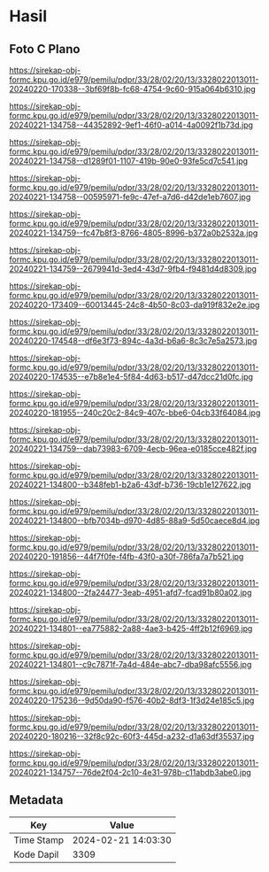 # Hasil

## Foto C Plano

https://sirekap-obj-formc.kpu.go.id/e979/pemilu/pdpr/33/28/02/20/13/3328022013011-20240220-170338--3bf69f8b-fc68-4754-9c60-915a064b6310.jpg

https://sirekap-obj-formc.kpu.go.id/e979/pemilu/pdpr/33/28/02/20/13/3328022013011-20240221-134758--44352892-9ef1-46f0-a014-4a0092f1b73d.jpg

https://sirekap-obj-formc.kpu.go.id/e979/pemilu/pdpr/33/28/02/20/13/3328022013011-20240221-134758--d1289f01-1107-419b-90e0-93fe5cd7c541.jpg

https://sirekap-obj-formc.kpu.go.id/e979/pemilu/pdpr/33/28/02/20/13/3328022013011-20240221-134758--00595971-fe9c-47ef-a7d6-d42de1eb7607.jpg

https://sirekap-obj-formc.kpu.go.id/e979/pemilu/pdpr/33/28/02/20/13/3328022013011-20240221-134759--fc47b8f3-8766-4805-8996-b372a0b2532a.jpg

https://sirekap-obj-formc.kpu.go.id/e979/pemilu/pdpr/33/28/02/20/13/3328022013011-20240221-134759--2679941d-3ed4-43d7-9fb4-f9481d4d8309.jpg

https://sirekap-obj-formc.kpu.go.id/e979/pemilu/pdpr/33/28/02/20/13/3328022013011-20240220-173409--60013445-24c8-4b50-8c03-da919f832e2e.jpg

https://sirekap-obj-formc.kpu.go.id/e979/pemilu/pdpr/33/28/02/20/13/3328022013011-20240220-174548--df6e3f73-894c-4a3d-b6a6-8c3c7e5a2573.jpg

https://sirekap-obj-formc.kpu.go.id/e979/pemilu/pdpr/33/28/02/20/13/3328022013011-20240220-174535--e7b8e1e4-5f84-4d63-b517-d47dcc21d0fc.jpg

https://sirekap-obj-formc.kpu.go.id/e979/pemilu/pdpr/33/28/02/20/13/3328022013011-20240220-181955--240c20c2-84c9-407c-bbe6-04cb33f64084.jpg

https://sirekap-obj-formc.kpu.go.id/e979/pemilu/pdpr/33/28/02/20/13/3328022013011-20240221-134759--dab73983-6709-4ecb-96ea-e0185cce482f.jpg

https://sirekap-obj-formc.kpu.go.id/e979/pemilu/pdpr/33/28/02/20/13/3328022013011-20240221-134800--b348feb1-b2a6-43df-b736-19cb1e127622.jpg

https://sirekap-obj-formc.kpu.go.id/e979/pemilu/pdpr/33/28/02/20/13/3328022013011-20240221-134800--bfb7034b-d970-4d85-88a9-5d50caece8d4.jpg

https://sirekap-obj-formc.kpu.go.id/e979/pemilu/pdpr/33/28/02/20/13/3328022013011-20240220-191856--44f7f0fe-f4fb-43f0-a30f-786fa7a7b521.jpg

https://sirekap-obj-formc.kpu.go.id/e979/pemilu/pdpr/33/28/02/20/13/3328022013011-20240221-134800--2fa24477-3eab-4951-afd7-fcad91b80a02.jpg

https://sirekap-obj-formc.kpu.go.id/e979/pemilu/pdpr/33/28/02/20/13/3328022013011-20240221-134801--ea775882-2a88-4ae3-b425-4ff2b12f6969.jpg

https://sirekap-obj-formc.kpu.go.id/e979/pemilu/pdpr/33/28/02/20/13/3328022013011-20240221-134801--c9c7871f-7a4d-484e-abc7-dba98afc5556.jpg

https://sirekap-obj-formc.kpu.go.id/e979/pemilu/pdpr/33/28/02/20/13/3328022013011-20240220-175236--9d50da90-f576-40b2-8df3-1f3d24e185c5.jpg

https://sirekap-obj-formc.kpu.go.id/e979/pemilu/pdpr/33/28/02/20/13/3328022013011-20240220-180216--32f8c92c-60f3-445d-a232-d1a63df35537.jpg

https://sirekap-obj-formc.kpu.go.id/e979/pemilu/pdpr/33/28/02/20/13/3328022013011-20240221-134757--76de2f04-2c10-4e31-978b-c11abdb3abe0.jpg


## Metadata

| Key        | Value               |
| ---------- | ------------------- |
| Time Stamp | 2024-02-21 14:03:30 |
| Kode Dapil | 3309                |



